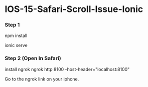 # IOS-15-Safari-Scroll-Issue-Ionic

### Step 1 
npm install

ionic serve

### Step 2 (Open In Safari)
install ngrok
ngrok http 8100 -host-header="localhost:8100"

Go to the ngrok link on your iphone.

